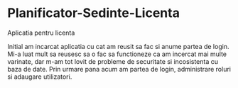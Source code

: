 # Planificator-Sedinte-Licenta
Aplicatia pentru licenta 

Initial am incarcat aplicatia cu cat am reusit sa fac si anume partea de login. Mi-a luat mult sa reusesc sa o fac sa functioneze ca am incercat mai multe varinate, dar m-am tot lovit de probleme de securitate si incosistenta cu baza de date. Prin urmare pana acum am partea de login, administrare roluri si adaugare utilizatori.
